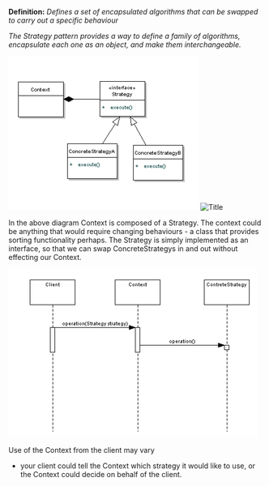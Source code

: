 **Definition:** 
_Defines a set of encapsulated algorithms that can be swapped to carry out a specific behaviour_

_The Strategy pattern provides a way to define a family of algorithms, encapsulate each one as an object, and make them interchangeable._ 



![](img/strategy_pattern.png?raw=true "Title")
![](/img/strategy_pattern.png?raw=true "Title")

In the above diagram Context is composed of a Strategy. 
The context could be anything that would require changing behaviours - a class that provides sorting functionality perhaps. 
The Strategy is simply implemented as an interface, so that we can swap ConcreteStrategys in and out without effecting our Context.


![](img/strategy_seq.png?raw=true "Title")

Use of the Context from the client may vary 
- your client could tell the Context which strategy it would like to use, 
or the Context could decide on behalf of the client.